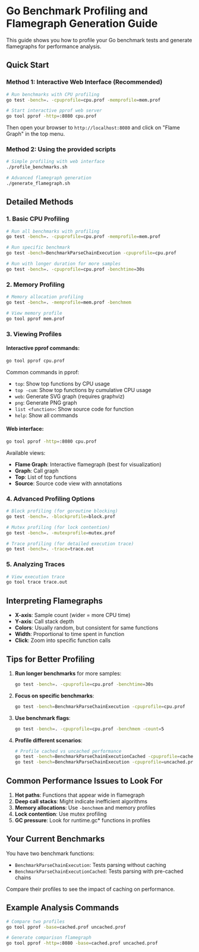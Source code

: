 # Go Benchmark Profiling and Flamegraph Generation Guide

This guide shows you how to profile your Go benchmark tests and generate flamegraphs for performance analysis.

## Quick Start

### Method 1: Interactive Web Interface (Recommended)

```bash
# Run benchmarks with CPU profiling
go test -bench=. -cpuprofile=cpu.prof -memprofile=mem.prof

# Start interactive pprof web server
go tool pprof -http=:8080 cpu.prof
```

Then open your browser to `http://localhost:8080` and click on "Flame Graph" in the top menu.

### Method 2: Using the provided scripts

```bash
# Simple profiling with web interface
./profile_benchmarks.sh

# Advanced flamegraph generation
./generate_flamegraph.sh
```

## Detailed Methods

### 1. Basic CPU Profiling

```bash
# Run all benchmarks with profiling
go test -bench=. -cpuprofile=cpu.prof -memprofile=mem.prof

# Run specific benchmark
go test -bench=BenchmarkParseChainExecution -cpuprofile=cpu.prof

# Run with longer duration for more samples
go test -bench=. -cpuprofile=cpu.prof -benchtime=30s
```

### 2. Memory Profiling

```bash
# Memory allocation profiling
go test -bench=. -memprofile=mem.prof -benchmem

# View memory profile
go tool pprof mem.prof
```

### 3. Viewing Profiles

#### Interactive pprof commands:
```bash
go tool pprof cpu.prof
```

Common commands in pprof:
- `top`: Show top functions by CPU usage
- `top -cum`: Show top functions by cumulative CPU usage
- `web`: Generate SVG graph (requires graphviz)
- `png`: Generate PNG graph
- `list <function>`: Show source code for function
- `help`: Show all commands

#### Web interface:
```bash
go tool pprof -http=:8080 cpu.prof
```

Available views:
- **Flame Graph**: Interactive flamegraph (best for visualization)
- **Graph**: Call graph
- **Top**: List of top functions
- **Source**: Source code view with annotations

### 4. Advanced Profiling Options

```bash
# Block profiling (for goroutine blocking)
go test -bench=. -blockprofile=block.prof

# Mutex profiling (for lock contention)
go test -bench=. -mutexprofile=mutex.prof

# Trace profiling (for detailed execution trace)
go test -bench=. -trace=trace.out
```

### 5. Analyzing Traces

```bash
# View execution trace
go tool trace trace.out
```

## Interpreting Flamegraphs

- **X-axis**: Sample count (wider = more CPU time)
- **Y-axis**: Call stack depth
- **Colors**: Usually random, but consistent for same functions
- **Width**: Proportional to time spent in function
- **Click**: Zoom into specific function calls

## Tips for Better Profiling

1. **Run longer benchmarks** for more samples:
   ```bash
   go test -bench=. -cpuprofile=cpu.prof -benchtime=30s
   ```

2. **Focus on specific benchmarks**:
   ```bash
   go test -bench=BenchmarkParseChainExecution -cpuprofile=cpu.prof
   ```

3. **Use benchmark flags**:
   ```bash
   go test -bench=. -cpuprofile=cpu.prof -benchmem -count=5
   ```

4. **Profile different scenarios**:
   ```bash
   # Profile cached vs uncached performance
   go test -bench=BenchmarkParseChainExecutionCached -cpuprofile=cached.prof
   go test -bench=BenchmarkParseChainExecution -cpuprofile=uncached.prof
   ```

## Common Performance Issues to Look For

1. **Hot paths**: Functions that appear wide in flamegraph
2. **Deep call stacks**: Might indicate inefficient algorithms
3. **Memory allocations**: Use `-benchmem` and memory profiles
4. **Lock contention**: Use mutex profiling
5. **GC pressure**: Look for runtime.gc* functions in profiles

## Your Current Benchmarks

You have two benchmark functions:
- `BenchmarkParseChainExecution`: Tests parsing without caching
- `BenchmarkParseChainExecutionCached`: Tests parsing with pre-cached chains

Compare their profiles to see the impact of caching on performance.

## Example Analysis Commands

```bash
# Compare two profiles
go tool pprof -base=cached.prof uncached.prof

# Generate comparison flamegraph
go tool pprof -http=:8080 -base=cached.prof uncached.prof
```
